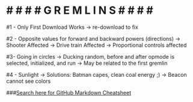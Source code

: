 # # # # #  G R E M L I N S  # # # # #


#1 - Only First Download Works
        -> re-download to fix


#2 - Opposite values for forward and backward powers (directions)
        -> Shooter Affected
        -> Drive train Affected
        -> Proportional controls affected

#3- Going in circles
        -> Ducking random, before and after opmode is selected, initialized, and run
        -> May be related to the first gremlin

#4 - Sunlight
        -> Solutions: Batman capes, clean coal energy ;)
        -> Beacon cannot see colors

###[Search here for GitHub Markdown Cheatsheet](https://github.com/adam-p/markdown-here/wiki/Markdown-Cheatsheet "Markdown-Cheatsheet")
